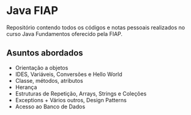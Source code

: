 # **Java FIAP**

Repositório contendo todos os códigos e notas pessoais realizados no curso Java Fundamentos oferecido pela FIAP.

## Asuntos abordados

- Orientação a objetos                        
- IDES, Variáveis, Conversões e Hello World                        
- Classe, métodos, atributos                          
- Herança                       
- Estruturas de Repetição, Arrays, Strings e Coleções               
- Exceptions + Vários outros, Design Patterns                     
- Acesso ao Banco de Dados
